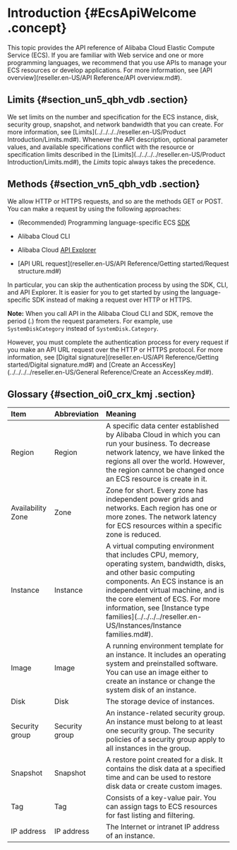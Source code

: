 # Introduction {#EcsApiWelcome .concept}

This topic provides the API reference of Alibaba Cloud Elastic Compute Service \(ECS\). If you are familiar with Web service and one or more programming languages, we recommend that you use APIs to manage your ECS resources or develop applications. For more information, see [API overview](reseller.en-US/API Reference/API overview.md#).

## Limits {#section_un5_qbh_vdb .section}

We set limits on the number and specification for the ECS instance, disk, security group, snapshot, and network bandwidth that you can create. For more information, see [Limits](../../../../reseller.en-US/Product Introduction/Limits.md#). Whenever the API description, optional parameter values, and available specifications conflict with the resource or specification limits described in the [Limits](../../../../reseller.en-US/Product Introduction/Limits.md#), the *Limits* topic always takes the precedence.

## Methods {#section_vn5_qbh_vdb .section}

We allow HTTP or HTTPS requests, and so are the methods GET or POST. You can make a request by using the following approaches:

-   \(Recommended\) Programming language-specific ECS [SDK](https://github.com/aliyun)

-   Alibaba Cloud CLI

-   Alibaba Cloud [API Explorer](https://api.aliyun.com/)

-   [API URL request](reseller.en-US/API Reference/Getting started/Request structure.md#)


In particular, you can skip the authentication process by using the SDK, CLI, and API Explorer. It is easier for you to get started by using the language-specific SDK instead of making a request over HTTP or HTTPS.

**Note:** When you call API in the Alibaba Cloud CLI and SDK, remove the period \(.\) from the request parameters. For example, use `SystemDiskCategory` instead of `SystemDisk.Category`.

However, you must complete the authentication process for every request if you make an API URL request over the HTTP or HTTPS protocol. For more information, see [Digital signature](reseller.en-US/API Reference/Getting started/Digital signature.md#) and [Create an AccessKey](../../../../reseller.en-US/General Reference/Create an AccessKey.md#).

## Glossary {#section_oi0_crx_kmj .section}

|Item|Abbreviation|Meaning|
|:---|:-----------|:------|
|Region|Region|A specific data center established by Alibaba Cloud in which you can run your business. To decrease network latency, we have linked the regions all over the world. However, the region cannot be changed once an ECS resource is create in it.|
|Availability Zone|Zone|Zone for short. Every zone has independent power grids and networks. Each region has one or more zones. The network latency for ECS resources within a specific zone is reduced.|
|Instance|Instance|A virtual computing environment that includes CPU, memory, operating system, bandwidth, disks, and other basic computing components. An ECS instance is an independent virtual machine, and is the core element of ECS. For more information, see [Instance type families](../../../../reseller.en-US/Instances/Instance families.md#).|
|Image|Image|A running environment template for an instance. It includes an operating system and preinstalled software. You can use an image either to create an instance or change the system disk of an instance.|
|Disk|Disk|The storage device of instances.|
|Security group|Security group|An instance-related security group. An instance must belong to at least one security group. The security policies of a security group apply to all instances in the group.|
|Snapshot|Snapshot|A restore point created for a disk. It contains the disk data at a specified time and can be used to restore disk data or create custom images.|
|Tag|Tag|Consists of a key-value pair. You can assign tags to ECS resources for fast listing and filtering.|
|IP address|IP address|The Internet or intranet IP address of an instance.|

